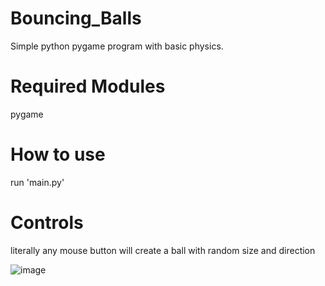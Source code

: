 # Bouncing_Balls
Simple python pygame program with basic physics.

# Required Modules
pygame

# How to use
run 'main.py'

# Controls
literally any mouse button will create a ball with random size and direction

![image](https://user-images.githubusercontent.com/81043910/112762789-91c27100-8ff9-11eb-8a96-835021e7ebb8.png)
